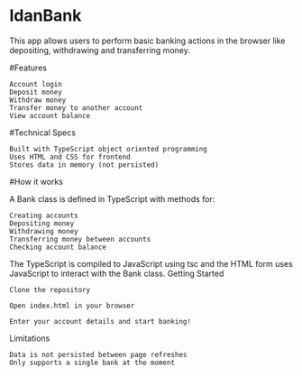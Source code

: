 # IdanBank
This app allows users to perform basic banking actions in the browser like depositing, withdrawing and transferring money.

#Features

    Account login
    Deposit money
    Withdraw money
    Transfer money to another account
    View account balance

#Technical Specs

    Built with TypeScript object oriented programming
    Uses HTML and CSS for frontend
    Stores data in memory (not persisted)

#How it works

A Bank class is defined in TypeScript with methods for:

    Creating accounts
    Depositing money
    Withdrawing money
    Transferring money between accounts
    Checking account balance

The TypeScript is compiled to JavaScript using tsc and the HTML form uses JavaScript to interact with the Bank class.
Getting Started

    Clone the repository

    Open index.html in your browser

    Enter your account details and start banking!

Limitations

    Data is not persisted between page refreshes
    Only supports a single bank at the moment
